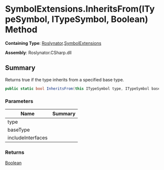 # SymbolExtensions\.InheritsFrom\(ITypeSymbol, ITypeSymbol, Boolean\) Method

**Containing Type**: [Roslynator](../../README.md)\.[SymbolExtensions](../README.md)

**Assembly**: Roslynator\.CSharp\.dll

## Summary

Returns true if the type inherits from a specified base type\.

```csharp
public static bool InheritsFrom(this ITypeSymbol type, ITypeSymbol baseType, bool includeInterfaces = false)
```

### Parameters

| Name | Summary |
| ---- | ------- |
| type | |
| baseType | |
| includeInterfaces | |

### Returns

[Boolean](https://docs.microsoft.com/en-us/dotnet/api/system.boolean)

